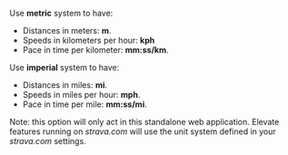 Use **metric** system to have:
- Distances in meters: **m**.
- Speeds in kilometers per hour: **kph**
- Pace in time per kilometer: **mm:ss/km**.

Use **imperial** system to have:
- Distances in miles: **mi**.
- Speeds in miles per hour: **mph**.
- Pace in time per mile: **mm:ss/mi**.

Note: this option will only act in this standalone web application. Elevate features running on _strava.com_ will use the unit system defined in your _strava.com_ settings.
